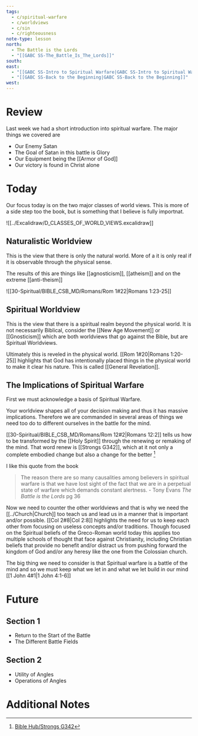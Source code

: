 ```yaml
---
tags:
  - c/spiritual-warfare
  - c/worldviews
  - c/sin
  - c/righteousness
note-type: lesson
north:
  - The Battle is the Lords
  - "[[GABC SS-The_Battle_Is_The_Lords]]"
south: 
east:
  - "[[GABC SS-Intro to Spiritual Warfare|GABC SS-Intro to Spiritual Warfare]]"
  - "[[GABC SS-Back to the Beginning|GABC SS-Back to the Beginning]]"
west:
---
```

# Review
Last week we had a short introduction into spiritual warfare. The major things we covered are
- Our Enemy Satan
- The Goal of Satan in this battle is Glory
- Our Equipment being the [[Armor of God]]
- Our victory is found in Christ alone

# Today
Our focus today is on the two major classes of world views. This is more of a side step too the book, but is something that I believe is fully importnat.

![[../Excalidraw/D_CLASSES_OF_WORLD_VIEWS.excalidraw]]



## Naturalistic Worldview
This is the view that there is only the natural world. More of a it is only real if it is observable through the physical sense.

The results of this are things like [[agnosticism]], [[atheism]] and on the extreme [[anti-theism]]

![[30-Spiritual/BIBLE_CSB_MD/Romans/Rom 1#22|Romans 1:23-25]]


## Spiritual Worldview
This is the view that there is a spiritual realm beyond the physical world. It is not necessarily Biblical, consider the [[New Age Movement]] or [[Gnosticism]] which are both worldviews that go against the Bible, but are Spiritual Worldviews.

Ultimately this is reveled in the physical world. [[Rom 1#20|Romans 1:20-25]] highlights that God has intentionally placed things  in the physical world to make it clear his nature. This is called [[General Revelation]].
## The Implications of Spiritual Warfare
First we must acknowledge a basis of Spiritual Warfare.

Your worldview shapes all of your decision making and thus it has massive implications. Therefore we are commanded in several areas of things we need too do to different ourselves in the battle for the mind.

[[30-Spiritual/BIBLE_CSB_MD/Romans/Rom 12#2|Romans 12:2]] tells us how to be transformed by the [[Holy Spirit]] through the renewing or remaking of the mind. That word renew is [[Strongs G342]], which at it not only a complete embodied change but also a change for the better [^1]

I like this quote from the book

> The reason there are so many causalities among believers in spiritual warfare is that we have lost sight of the fact that we are in a perpetual state of warfare which demands constant alertness.
 \- Tony Evans *The Battle is the Lords* pg 36

Now we need to counter the other worldviews and that is why we need the [[../Church|Church]] too teach us and lead us in a manner that is important and/or possible. [[Col 2#8|Col 2:8]] highlights the need for us to keep each other from focusing on useless concepts and/or traditions. Though focused on the Spiritual beliefs of the Greco-Roman world today this applies too multiple schools of thought that face against Christianity, including Christian beliefs that provide no benefit and/or distract us from pushing forward the kingdom of God and/or any heresy like the one from the Colossian church.

The big thing we need to consider is that Spiritual warfare is a battle of the mind and so we must keep what we let in and what we let build in our mind [[1 John 4#1|1 John 4:1-6]]


# Future

## Section 1
- Return to the Start of the Battle
- The Different Battle Fields
## Section 2
- Utility of Angles
- Operations of Angles
# Additional Notes




[^1]: [Bible Hub/Strongs G342](https://biblehub.com/greek/342.htm)